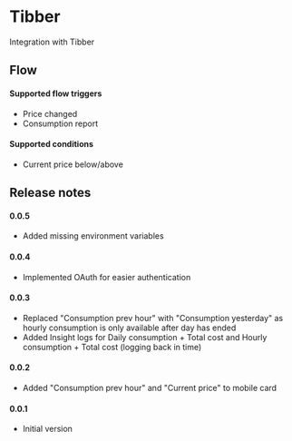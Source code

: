 # Tibber

Integration with Tibber

## Flow

#### Supported flow triggers
- Price changed
- Consumption report

#### Supported conditions
- Current price below/above  

## Release notes

#### 0.0.5
- Added missing environment variables

#### 0.0.4
- Implemented OAuth for easier authentication 

#### 0.0.3
- Replaced "Consumption prev hour" with "Consumption yesterday" as hourly consumption is only available after day has ended
- Added Insight logs for Daily consumption + Total cost and Hourly consumption + Total cost (logging back in time)

#### 0.0.2
- Added "Consumption prev hour" and "Current price" to mobile card   

#### 0.0.1
- Initial version 